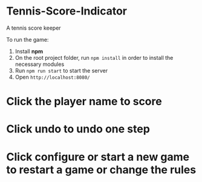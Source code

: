 # Tennis-Score-Indicator
A tennis score keeper

To run the game:
1. Install **npm**
2. On the root project folder, run `npm install` in order to install the necessary modules
3. Run `npm run start` to start the server
4. Open `http://localhost:8080/`

# Click the player name to score
# Click undo to undo one step
# Click configure or start a new game to restart a game or change the rules
